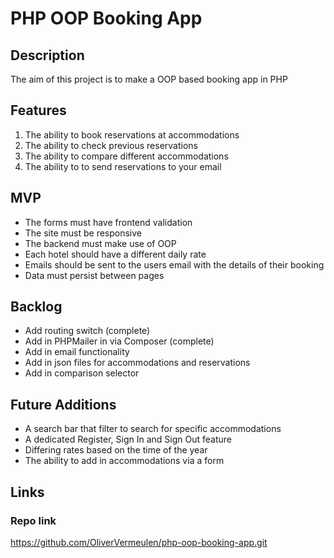 # PHP OOP Booking App

## Description

The aim of this project is to make a OOP based booking app in PHP

## Features

1. The ability to book reservations at accommodations
2. The ability to check previous reservations
3. The ability to compare different accommodations
4. The ability to to send reservations to your email

## MVP

- The forms must have frontend validation
- The site must be responsive
- The backend must make use of OOP
- Each hotel should have a different daily rate
- Emails should be sent to the users email with the details of their booking
- Data must persist between pages

## Backlog

- Add routing switch (complete)
- Add in PHPMailer in via Composer (complete)
- Add in email functionality
- Add in json files for accommodations and reservations
- Add in comparison selector 

## Future Additions

- A search bar that filter to search for specific accommodations
- A dedicated Register, Sign In and Sign Out feature
- Differing rates based on the time of the year
- The ability to add in accommodations via a form

## Links

### Repo link

https://github.com/OliverVermeulen/php-oop-booking-app.git
